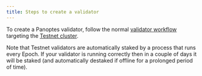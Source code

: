 ```yaml
---
title: Steps to create a validator
---
```


To create a Panoptes validator, follow the normal [validator workflow](../../running-validator/validator-start.md)
targeting the [Testnet cluster](../../clusters.md).

Note that Testnet validators are automatically staked by a process that runs
every Epoch. If your validator is running correctly then in a couple of days it
will be staked (and automatically destaked if offline for a prolonged period of
time).
